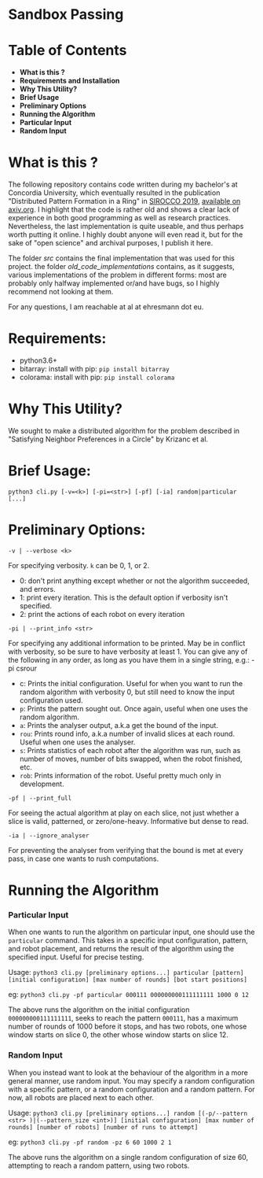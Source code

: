 # Sandbox Passing

# Table of Contents
* **What is this ?**
* **Requirements and Installation**
* **Why This Utility?**
* **Brief Usage**
* **Preliminary Options**
* **Running the Algorithm**
* **Particular Input**
* **Random Input**


# What is this ?
The following repository contains code written during my bachelor's at Concordia University, which eventually resulted in the publication "Distributed Pattern Formation in a Ring" in [SIROCCO 2019](https://cs.gssi.it/sirocco2019/), [available on axiv.org](https://arxiv.org/abs/1905.08856). I highlight that the code is rather old and shows a clear lack of experience in both good programming as well as research practices. Nevertheless, the last implementation is quite useable, and thus perhaps worth putting it online. I highly doubt anyone will even read it, but for the sake of "open science" and archival purposes, I publish it here.

The folder *src* contains the final implementation that was used for this project. the folder *old_code_implementations* contains, as it suggests, various implementations of the problem in different forms: most are probably only halfway implemented or/and have bugs, so I highly recommend not looking at them.

For any questions, I am reachable at al at ehresmann dot eu.

# Requirements:
* python3.6+
* bitarray: install with pip: `pip install bitarray`
* colorama: install with pip: `pip install colorama`

# Why This Utility?
We sought to make a distributed algorithm for the problem described in "Satisfying Neighbor Preferences in a Circle" by Krizanc et al.

# Brief Usage:

`python3 cli.py [-v=<k>] [-pi=<str>] [-pf] [-ia] random|particular [...]`

# Preliminary Options:

`-v | --verbose <k>`

For specifying verbosity. `k` can be 0, 1, or 2.

* 0: don't print anything except whether or not the algorithm succeeded, and errors.
* 1: print every iteration. This is the default option if verbosity isn't specified.
* 2: print the actions of each robot on every iteration

`-pi | --print_info <str>`

For specifying any additional information to be printed. May be in conflict with verbosity, so be sure to have verbosity at least 1. You can give any of the following in any order, as long as you have them in a single string, e.g.: -pi csrour

* c: Prints the initial configuration. Useful for when you want to run the random algorithm with verbosity 0, but still need to know the input configuration used.
* `p`: Prints the pattern sought out. Once again, useful when one uses the random algorithm.
* `a`: Prints the analyser output, a.k.a get the bound of the input.
* `rou`: Prints round info, a.k.a number of invalid slices at each round. Useful when one uses the analyser.
* `s`: Prints statistics of each robot after the algorithm was run, such as number of moves, number of bits swapped, when the robot finished, etc.
* `rob`: Prints information of the robot. Useful pretty much only in development.

`-pf | --print_full`

For seeing the actual algorithm at play on each slice, not just whether a slice is valid, patterned, or zero/one-heavy. Informative but dense to read.

`-ia | --ignore_analyser`

For preventing the analyser from verifying that the bound is met at every pass, in case one wants to rush computations.

# Running the Algorithm

### Particular Input

When one wants to run the algorithm on particular input, one should use the `particular` command. This takes in a specific input configuration, pattern, and robot placement, and returns the result of the algorithm using the specified input. Useful for precise testing.

Usage: `python3 cli.py [preliminary options...] particular [pattern] [initial configuration] [max number of rounds] [bot start positions]`

eg: `python3 cli.py -pf particular 000111 000000000111111111 1000 0 12`

The above runs the algorithm on the initial configuration `000000000111111111`, seeks to reach the pattern `000111`, has a maximum number of rounds of 1000 before it stops, and has two robots, one whose window starts on slice 0, the other whose window starts on slice 12.

### Random Input

When you instead want to look at the behaviour of the algorithm in a more general manner, use random input. You may specify a random configuration with a specific pattern, or a random configuration and a random pattern. For now, all robots are placed next to each other.

Usage: `python3 cli.py [preliminary options...] random [(-p/--pattern <str> )|(--pattern_size <int>)] [initial configuration] [max number of rounds] [number of robots] [number of runs to attempt]`

eg: `python3 cli.py -pf random -pz 6 60 1000 2 1`

The above runs the algorithm on a single random configuration of size 60, attempting to reach a random pattern, using two robots.
